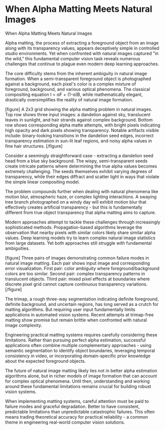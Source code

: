 # When Alpha Matting Meets Natural Images

When Alpha Matting Meets Natural Images

Alpha matting, the process of extracting a foreground object from an image along with its transparency values, appears deceptively simple in controlled studio environments. Yet when confronted with natural images captured "in the wild," this fundamental computer vision task reveals numerous challenges that continue to plague even modern deep learning approaches.

The core difficulty stems from the inherent ambiguity in natural image formation. When a semi-transparent foreground object is photographed against a background, each pixel's color is a complex mixture of foreground, background, and various optical phenomena. The classical compositing equation I = αF + (1-α)B, while mathematically elegant, drastically oversimplifies the reality of natural image formation.

[figure]
A 2x3 grid showing the alpha matting problem in natural images. Top row shows three input images: a dandelion against sky, translucent leaves in sunlight, and hair strands against complex background. Bottom row shows corresponding alpha matte attempts, with bright pixels indicating high opacity and dark pixels showing transparency. Notable artifacts visible include: binary-looking transitions in the dandelion seed edges, incorrect transparency estimation in sun-lit leaf regions, and noisy alpha values in fine hair structures.
[/figure]

Consider a seemingly straightforward case - extracting a dandelion seed head from a blue sky background. The wispy, semi-transparent seeds create intricate patterns where determining the true alpha values becomes extremely challenging. The seeds themselves exhibit varying degrees of transparency, while their edges diffract and scatter light in ways that violate the simple linear compositing model.

The problem compounds further when dealing with natural phenomena like motion blur, atmospheric haze, or complex lighting interactions. A swaying tree branch photographed on a windy day will exhibit motion blur that effectively creates artificial transparency - but this is fundamentally different from true object transparency that alpha matting aims to capture.

Modern approaches attempt to tackle these challenges through increasingly sophisticated methods. Propagation-based algorithms leverage the observation that nearby pixels with similar colors likely share similar alpha values. Deep learning models try to learn complex natural image statistics from large datasets. Yet both approaches still struggle with fundamental ambiguities.

[figure]
Three pairs of images demonstrating common failure modes in natural image matting. Each pair shows input image and corresponding error visualization. First pair: color ambiguity where foreground/background colors are too similar. Second pair: complex transparency patterns in translucent objects. Third pair: mixed pixel effects at boundaries where discrete pixel grid cannot capture continuous transparency variations.
[/figure]

The trimap, a rough three-way segmentation indicating definite foreground, definite background, and uncertain regions, has long served as a crutch for matting algorithms. But requiring user input fundamentally limits applications in automated vision systems. Recent attempts at trimap-free matting show promise but remain brittle when confronted with natural image complexity.

Engineering practical matting systems requires carefully considering these limitations. Rather than pursuing perfect alpha estimation, successful applications often combine multiple complementary approaches - using semantic segmentation to identify object boundaries, leveraging temporal consistency in video, or incorporating domain-specific prior knowledge about the expected foreground objects.

The future of natural image matting likely lies not in better alpha estimation algorithms alone, but in richer models of image formation that can account for complex optical phenomena. Until then, understanding and working around these fundamental limitations remains crucial for building robust vision systems.

When implementing matting systems, careful attention must be paid to failure modes and graceful degradation. Better to have consistent, predictable limitations than unpredictable catastrophic failures. This often means trading theoretical accuracy for practical reliability - a common theme in engineering real-world computer vision solutions.